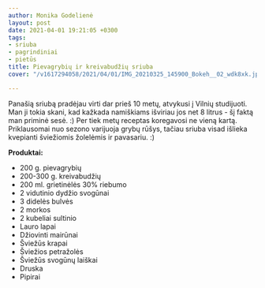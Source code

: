 ```yaml
---
author: Monika Godelienė
layout: post
date: 2021-04-01 19:21:05 +0300
tags:
- sriuba
- pagrindiniai
- pietūs
title: Pievagrybių ir kreivabudžių sriuba
cover: "/v1617294058/2021/04/01/IMG_20210325_145900_Bokeh__02_wdk8xk.jpg"

---
```

Panašią sriubą pradėjau virti dar prieš 10 metų, atvykusi į Vilnių studijuoti. Man ji tokia skani, kad kažkada namiškiams išviriau jos net 8 litrus - šį faktą man priminė sesė. :) Per tiek metų receptas koregavosi ne vieną kartą. Priklausomai nuo sezono varijuoja grybų rūšys, tačiau sriuba visad išlieka kvepianti šviežiomis žolelėmis ir pavasariu. :)

**Produktai:**

* 200 g. pievagrybių
* 200-300 g. kreivabudžių
* 200 ml. grietinėlės 30% riebumo
* 2 vidutinio dydžio svogūnai
* 3 didelės bulvės
* 2 morkos
* 2 kubeliai sultinio
* Lauro lapai
* Džiovinti mairūnai
* Šviežūs krapai
* Šviežios petražolės
* Šviežūs svogūnų laiškai
* Druska
* Pipirai